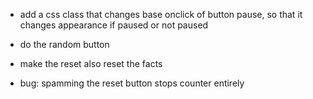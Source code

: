 - add a css class that changes base onclick of button pause, so that it changes appearance if paused or not paused

- do the random button

- make the reset also reset the facts

- bug: spamming the reset button stops counter entirely
